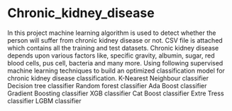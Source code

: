 # Chronic_kidney_disease
In this project machine learning algorithm is used to detect whether the person will suffer from chronic kidney disease or not. CSV file is attached which contains all the training and test datasets. Chronic kidney disease depends upon various factors like, specific gravity, albumin, sugar, red blood cells, pus cell, bacteria and many more.
Using following supervised machine learning techniques to build an optimized classification model for chronic kidney disease classification.
K-Nearest Neighbour classifier
Decision tree classifier
Random forest classifier
Ada Boost classifier
Gradient Boosting classifier
XGB classifier
Cat Boost classifier
Extre Tress classifier
LGBM classifier
